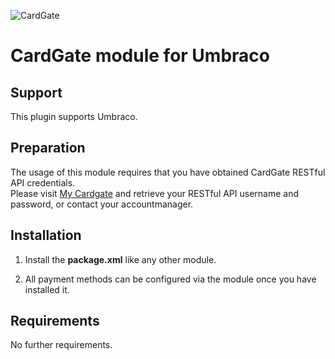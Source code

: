 ![CardGate](https://cdn.curopayments.net/thumb/200/logos/cardgate.png)

# CardGate module for Umbraco

## Support

This plugin supports Umbraco.

## Preparation

The usage of this module requires that you have obtained CardGate RESTful API credentials.  
Please visit [My Cardgate](https://my.cardgate.com/) and retrieve your RESTful API username and password, or contact your accountmanager.

## Installation

1. Install the **package.xml** like any other module.

2. All payment methods can be configured via the module once you have installed it.

## Requirements

No further requirements.
